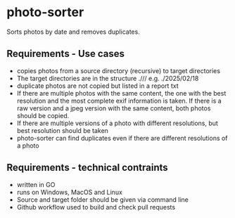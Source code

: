 # photo-sorter
Sorts photos by date and removes duplicates.

## Requirements - Use cases
* copies photos from a source directory (recursive) to target directories
* The target directories are in the structure ./<year>/<month>/<day> e.g. ./2025/02/18
* duplicate photos are not copied but listed in a report txt
* If there are multiple photos with the same content, the one with the best resolution and the most complete exif information is taken. If there is a raw version and a jpeg version with the same content, both photos should be copied.
* If there are multiple versions of a photo with different resolutions, but best resolution should be taken
* photo-sorter can find duplicates even if there are different resolutions of a photo

## Requirements - technical contraints
* written in GO
* runs on Windows, MacOS and Linux
* Source and target folder should be given via command line
* Github workflow used to build and check pull requests


